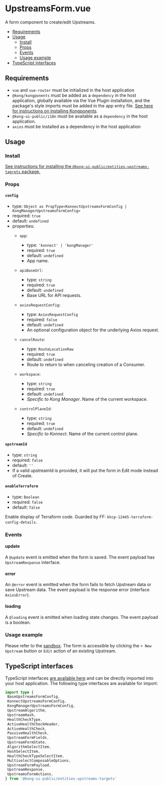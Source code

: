 # UpstreamsForm.vue

A form component to create/edit Upstreams.

- [Requirements](#requirements)
- [Usage](#usage)
  - [Install](#install)
  - [Props](#props)
  - [Events](#events)
  - [Usage example](#usage-example)
- [TypeScript interfaces](#typescript-interfaces)

## Requirements

- `vue` and `vue-router` must be initialized in the host application
- `@kong/kongponents` must be added as a `dependency` in the host application, globally available via the Vue Plugin installation, and the package's style imports must be added in the app entry file. [See here for instructions on installing Kongponents](https://kongponents.konghq.com/#globally-install-all-kongponents).
- `@kong-ui-public/i18n` must be available as a `dependency` in the host application.
- `axios` must be installed as a dependency in the host application

## Usage

### Install

[See instructions for installing the `@kong-ui-public/entities-upstreams-tagrets` package.](../README.md#install)

### Props

#### `config`

- type: `Object as PropType<KonnectUpstreamsFormConfig | KongManagerUpstreamsFormConfig>`
- required: `true`
- default: `undefined`
- properties:
  - `app`:
    - type: `'konnect' | 'kongManager'`
    - required: `true`
    - default: `undefined`
    - App name.
  - `apiBaseUrl`:
    - type: `string`
    - required: `true`
    - default: `undefined`
    - Base URL for API requests.
  - `axiosRequestConfig`:
    - type: `AxiosRequestConfig`
    - required: `false`
    - default: `undefined`
    - An optional configuration object for the underlying Axios request.
  - `cancelRoute`:
    - type: `RouteLocationRaw`
    - required: `true`
    - default: `undefined`
    - Route to return to when canceling creation of a Consumer.

  - `workspace`:
    - type: `string`
    - required: `true`
    - default: `undefined`
    - *Specific to Kong Manager*. Name of the current workspace.

  - `controlPlaneId`:
    - type: `string`
    - required: `true`
    - default: `undefined`
    - *Specific to Konnect*. Name of the current control plane.

#### `upstreamId`

- type: `string`
- required: `false`
- default: `''`
- If a valid upstreamId is provided, it will put the form in Edit mode instead of Create.

#### `enableTerraform`

- type: `Boolean`
- required: `false`
- default: `false`

Enable display of Terraform code. Guarded by FF: `khcp-12445-terraform-config-details`.

### Events

#### update

A `@update` event is emitted when the form is saved. The event payload has `UpstreamResponse` interface.

#### error

An `@error` event is emitted when the form fails to fetch Upstream data or save Upstream data. The event payload is the response error (interface `AxiosError`).

#### loading

A `@loading` event is emitted when loading state changes. The event payload is a boolean.

### Usage example

Please refer to the [sandbox](../sandbox/pages/UpstreamFormPage.vue). The form is accessible by clicking the `+ New Upstream` button or `Edit` action of an existing Upstream.

## TypeScript interfaces

TypeScript interfaces [are available here](https://github.com/Kong/public-ui-components/blob/main/packages/entities/entities-upstreams-targets/src/types/upstreams-form.ts) and can be directly imported into your host application. The following type interfaces are available for import:
```ts
import type {
 BaseUpstreamsFormConfig,
 KonnectUpstreamsFormConfig,
 KongManagerUpstreamsFormConfig,
 UpstreamAlgorithm,
 UpstreamHash,
 HealthCheckType,
 ActiveHealthCheckHeader,
 ActiveHealthCheck,
 PassiveHealthCheck,
 UpstreamFormFields,
 UpstreamFormState,
 AlgorithmSelectItem,
 HashSelectItem,
 HealthCheckTypeSelectItem,
 MultiselectComposableOptions,
 UpstreamFormPayload,
 UpstreamResponse,
 UpstreamsFormActions,
} from '@kong-ui-public/entities-upstreams-targets'
```
